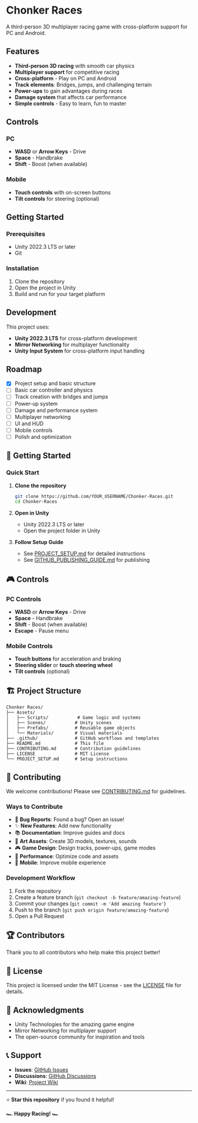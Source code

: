 # Chonker Races

A third-person 3D multiplayer racing game with cross-platform support for PC and Android.

## Features

- **Third-person 3D racing** with smooth car physics
- **Multiplayer support** for competitive racing
- **Cross-platform** - Play on PC and Android
- **Track elements**: Bridges, jumps, and challenging terrain
- **Power-ups** to gain advantages during races
- **Damage system** that affects car performance
- **Simple controls** - Easy to learn, fun to master

## Controls

### PC
- **WASD** or **Arrow Keys** - Drive
- **Space** - Handbrake
- **Shift** - Boost (when available)

### Mobile
- **Touch controls** with on-screen buttons
- **Tilt controls** for steering (optional)

## Getting Started

### Prerequisites
- Unity 2022.3 LTS or later
- Git

### Installation
1. Clone the repository
2. Open the project in Unity
3. Build and run for your target platform

## Development

This project uses:
- **Unity 2022.3 LTS** for cross-platform development
- **Mirror Networking** for multiplayer functionality
- **Unity Input System** for cross-platform input handling

## Roadmap

- [x] Project setup and basic structure
- [ ] Basic car controller and physics
- [ ] Track creation with bridges and jumps
- [ ] Power-up system
- [ ] Damage and performance system
- [ ] Multiplayer networking
- [ ] UI and HUD
- [ ] Mobile controls
- [ ] Polish and optimization

## 🚀 Getting Started

### Quick Start
1. **Clone the repository**
   ```bash
   git clone https://github.com/YOUR_USERNAME/Chonker-Races.git
   cd Chonker-Races
   ```

2. **Open in Unity**
   - Unity 2022.3 LTS or later
   - Open the project folder in Unity

3. **Follow Setup Guide**
   - See [PROJECT_SETUP.md](PROJECT_SETUP.md) for detailed instructions
   - See [GITHUB_PUBLISHING_GUIDE.md](GITHUB_PUBLISHING_GUIDE.md) for publishing

## 🎮 Controls

### PC Controls
- **WASD** or **Arrow Keys** - Drive
- **Space** - Handbrake
- **Shift** - Boost (when available)
- **Escape** - Pause menu

### Mobile Controls
- **Touch buttons** for acceleration and braking
- **Steering slider** or **touch steering wheel**
- **Tilt controls** (optional)

## 🏗️ Project Structure

```
Chonker Races/
├── Assets/
│   ├── Scripts/           # Game logic and systems
│   ├── Scenes/           # Unity scenes
│   ├── Prefabs/          # Reusable game objects
│   └── Materials/        # Visual materials
├── .github/              # GitHub workflows and templates
├── README.md             # This file
├── CONTRIBUTING.md       # Contribution guidelines
├── LICENSE               # MIT License
└── PROJECT_SETUP.md      # Setup instructions
```

## 🤝 Contributing

We welcome contributions! Please see [CONTRIBUTING.md](CONTRIBUTING.md) for guidelines.

### Ways to Contribute
- 🐛 **Bug Reports**: Found a bug? Open an issue!
- ✨ **New Features**: Add new functionality
- 📚 **Documentation**: Improve guides and docs
- 🎨 **Art Assets**: Create 3D models, textures, sounds
- 🎮 **Game Design**: Design tracks, power-ups, game modes
- 🔧 **Performance**: Optimize code and assets
- 📱 **Mobile**: Improve mobile experience

### Development Workflow
1. Fork the repository
2. Create a feature branch (`git checkout -b feature/amazing-feature`)
3. Commit your changes (`git commit -m 'Add amazing feature'`)
4. Push to the branch (`git push origin feature/amazing-feature`)
5. Open a Pull Request

## 🏆 Contributors

Thank you to all contributors who help make this project better!

<!-- Add contributor list here -->

## 📄 License

This project is licensed under the MIT License - see the [LICENSE](LICENSE) file for details.

## 🙏 Acknowledgments

- Unity Technologies for the amazing game engine
- Mirror Networking for multiplayer support
- The open-source community for inspiration and tools

## 📞 Support

- **Issues**: [GitHub Issues](https://github.com/YOUR_USERNAME/Chonker-Races/issues)
- **Discussions**: [GitHub Discussions](https://github.com/YOUR_USERNAME/Chonker-Races/discussions)
- **Wiki**: [Project Wiki](https://github.com/YOUR_USERNAME/Chonker-Races/wiki)

---

⭐ **Star this repository** if you found it helpful!

🏎️ **Happy Racing!** 🏎️

